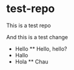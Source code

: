 # test-repo
This is a test repo

And this is a test change
* Hello
** Hello, hello?
* Hallo
* Hola
** Chau
